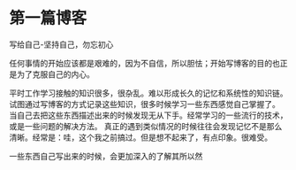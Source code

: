 # 第一篇博客
  写给自己-坚持自己，勿忘初心
        
  任何事情的开始应该都是艰难的，因为不自信，所以胆怯；开始写博客的目的也正是为了克服自己的内心。

  平时工作学习接触的知识很多，很杂乱。难以形成长久的记忆和系统性的知识链。
  试图通过写博客的方式记录这些知识，很多时候学习一些东西感觉自己掌握了。
  当自己去把这些东西描述出来的时候发现无从下手。经常学习的一些流行的技术，或是一些问题的解决方法。
  真正的遇到类似情况的时候往往会发现记忆不是那么清晰。经常是：哇，这个我之前搞过。但是想不起来了，有点印象。很难受。   
  
  一些东西自己写出来的时候，会更加深入的了解其所以然
